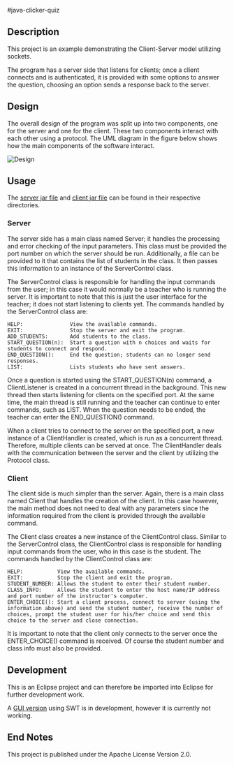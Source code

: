 #java-clicker-quiz

## Description
This project is an example demonstrating the Client-Server model utilizing sockets.

The program has a server side that listens for clients; once a client connects and is authenticated, it is provided with some options to answer the question, choosing an option sends a response back to the server.

## Design
The overall design of the program was split up into two components, one for the server and one for the client. These two components interact with each other using a protocol. The UML diagram in the figure below shows how the main components of the software interact.

![Design](https://github.com/farhan3/java-clicker-quiz/blob/master/JClickerQuiz.png)

## Usage
The [server jar file](server) and [client jar file](client) can be found in their respective directories. 

### Server
The server side has a main class named Server; it handles the processing and error checking of the input parameters. This class must be provided the port number on which the server should be run. Additionally, a file can be provided to it that contains the list of students in the class. It then passes this information to an instance of the ServerControl class.

The ServerControl class is responsible for handling the input commands from the user; in this case it would normally be a teacher who is running the server. It is important to note that this is just the user interface for the teacher; it does not start listening to clients yet. The commands handled by the ServerControl class are:

```
HELP: 			    View the available commands.
EXIT: 				Stop the server and exit the program.
ADD_STUDENTS: 		Add students to the class.
START_QUESTION(n): 	Start a question with n choices and waits for students to connect and respond.
END_QUESTION(): 	End the question; students can no longer send responses.
LIST: 				Lists students who have sent answers.
```

Once a question is started using the START_QUESTION(n) command, a ClientListener is created in a concurrent thread in the background. This new thread then starts listening for clients on the specified port. At the same time, the main thread is still running and the teacher can continue to enter commands, such as LIST. When the question needs to be ended, the teacher can enter the END_QUESTION() command.  

When a client tries to connect to the server on the specified port, a new instance of a ClientHandler is created, which is run as a concurrent thread. Therefore, multiple clients can be served at once. The ClientHandler deals with the communication between the server and the client by utilizing the Protocol class. 

### Client
The client side is much simpler than the server. Again, there is a main class named Client that handles the creation of the client. In this case however, the main method does not need to deal with any parameters since the information required from the client is provided through the available command.

The Client class creates a new instance of the ClientControl class. Similar to the ServerControl class, the ClientControl class is responsible for handling input commands from the user, who in this case is the student. The commands handled by the ClientControl class are:  

```
HELP:           View the available commands.
EXIT:           Stop the client and exit the program.
STUDENT_NUMBER: Allows the student to enter their student number.
CLASS_INFO:     Allows the student to enter the host name/IP address and port number of the instructor's computer.
ENTER_CHOICE(): Start a client process, connect to server (using the information above) and send the student number, receive the number of choices, prompt the student user for his/her choice and send this choice to the server and close connection.
```

It is important to note that the client only connects to the server once the ENTER_CHOICE() command is received. Of course the student number and class info must also be provided. 

## Development
This is an Eclipse project and can therefore be imported into Eclipse for further development work.

A [GUI version](src/com/github/farhan3/jclickerquiz/gui) using SWT is in development, however it is currently not working.

## End Notes
This project is published under the Apache License Version 2.0.

